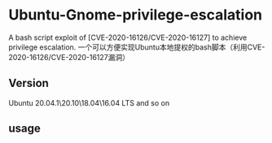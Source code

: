 # Ubuntu-Gnome-privilege-escalation
A bash script exploit of [CVE-2020-16126/CVE-2020-16127] to achieve privilege escalation.
一个可以方便实现Ubuntu本地提权的bash脚本（利用CVE-2020-16126/CVE-2020-16127漏洞）
## Version
Ubuntu 20.04.1\20.10\18.04\16.04 LTS and so on
## usage

